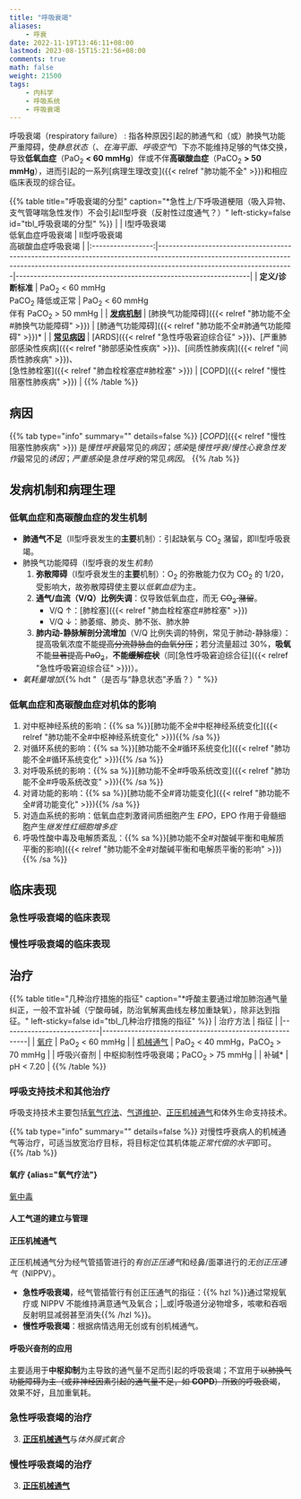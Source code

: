 ```yaml
---
title: "呼吸衰竭"
aliases:
    - 呼衰
date: 2022-11-19T13:46:11+08:00
lastmod: 2023-08-15T15:21:56+08:00
comments: true
math: false
weight: 21500
tags:
    - 内科学
    - 呼吸系统
    - 呼吸衰竭
---
```


呼吸衰竭（respiratory failure）
: 指各种原因引起的肺通气和（或）肺换气功能严重障碍，使*静息状态*（、*在海平面*、*呼吸空气*）下亦不能维持足够的气体交换，导致**低氧血症**（PaO<sub>2</sub> **\< 60 mmHg**）伴或不伴**高碳酸血症**（PaCO<sub>2</sub> **\> 50 mmHg**），进而引起的一系列[病理生理改变]({{< relref "肺功能不全" >}})和相应临床表现的综合征。

{{% table title="呼吸衰竭的分型" caption="\*急性上/下呼吸道梗阻（吸入异物、支气管哮喘急性发作）不会引起Ⅱ型呼衰（反射性过度通气？）" left-sticky=false id="tbl_呼吸衰竭的分型" %}}
|                   | Ⅰ型呼吸衰竭<br/>低氧血症呼吸衰竭                                                                                                                                                                | Ⅱ型呼吸衰竭<br/>高碳酸血症呼吸衰竭                              |
|:-----------------:|--------------------------------------------------------------------------------------------------------------------------------------------------------------------------------------------------|-----------------------------------------------------------------|
| **定义/诊断标准** | PaO<sub>2</sub> \< 60 mmHg<br/>PaCO<sub>2</sub> 降低或正常                                                                                                                                      | PaO<sub>2</sub> \< 60 mmHg<br/>伴有 PaCO<sub>2</sub> \> 50 mmHg |
|    [**发病机制**](#低氧血症和高碳酸血症的发生机制)   | [肺换气功能障碍]({{< relref "肺功能不全#肺换气功能障碍" >}})                                                                                                                                    | [肺通气功能障碍]({{< relref "肺功能不全#肺通气功能障碍" >}})\*    |
|    [**常见病因**](#病因)   | [ARDS]({{< relref "急性呼吸窘迫综合征" >}})、[严重肺部感染性疾病]({{< relref "肺部感染性疾病" >}})、[间质性肺疾病]({{< relref "间质性肺疾病" >}})、<br/>[急性肺栓塞]({{< relref "肺血栓栓塞症#肺栓塞" >}}) | [COPD]({{< relref "慢性阻塞性肺疾病" >}})                       |
{{% /table %}}

<!--more-->

## 病因

{{% tab type="info" summary="" details=false %}}
[*COPD*]({{< relref "慢性阻塞性肺疾病" >}}) 是*慢性呼衰*最常见的*病因*；*感染*是*慢性呼衰/慢性心衰急性发作*最常见的*诱因*；*严重感染*是*急性呼衰*的常见*病因*。
{{% /tab %}}

## 发病机制和病理生理

### 低氧血症和高碳酸血症的发生机制

- **肺通气不足**（Ⅱ型呼衰发生的**主要**机制）：引起缺氧与 CO<sub>2</sub> 潴留，即Ⅱ型呼吸衰竭。
- 肺换气功能障碍（Ⅰ型呼衰的发生*机制*）
    1. **弥散障碍**（Ⅰ型呼衰发生的**主要**机制）：O<sub>2</sub> 的弥散能力仅为 CO<sub>2</sub> 的 1/20，受影响大，故弥散障碍使主要以*低氧血症*为主。
    2. **通气/血流（V/Q）比例失调**：仅导致低氧血症，而无 ~~CO<sub>2</sub> 潴留~~。
        - V/Q ↑：[肺栓塞]({{< relref "肺血栓栓塞症#肺栓塞" >}})
        - V/Q ↓：肺萎缩、肺炎、肺不张、肺水肿
    3. **肺内动-静脉解剖分流增加**（V/Q 比例失调的特例，常见于肺动-静脉瘘）：提高吸氧浓度不能~~提高分流静脉血的血氧分压~~；若分流量超过 30%，**吸氧**不能~~显著提高 PaO<sub>2</sub>~~，**不能~~缓解症状~~**（同[急性呼吸窘迫综合征]({{< relref "急性呼吸窘迫综合征" >}})）。
- *氧耗量增加*{{% hdt "（是否与“静息状态”矛盾？）" %}}

### 低氧血症和高碳酸血症对机体的影响

1. 对中枢神经系统的影响：{{% sa %}}[肺功能不全#中枢神经系统变化]({{< relref "肺功能不全#中枢神经系统变化" >}}){{% /sa %}}
2. 对循环系统的影响：{{% sa %}}[肺功能不全#循环系统变化]({{< relref "肺功能不全#循环系统变化" >}}){{% /sa %}}
3. 对呼吸系统的影响：{{% sa %}}[肺功能不全#呼吸系统改变]({{< relref "肺功能不全#呼吸系统改变" >}}){{% /sa %}}
4. 对肾功能的影响：{{% sa %}}[肺功能不全#肾功能变化]({{< relref "肺功能不全#肾功能变化" >}}){{% /sa %}}
5. 对造血系统的影响：低氧血症刺激肾间质细胞产生 *EPO*，EPO 作用于骨髓细胞产生*继发性红细胞增多症*
6. 呼吸性酸中毒及电解质紊乱：{{% sa %}}[肺功能不全#对酸碱平衡和电解质平衡的影响]({{< relref "肺功能不全#对酸碱平衡和电解质平衡的影响" >}}){{% /sa %}}

## 临床表现

### 急性呼吸衰竭的临床表现

### 慢性呼吸衰竭的临床表现

## 治疗

{{% table title="几种治疗措施的指征" caption="\*呼酸主要通过增加肺泡通气量纠正，一般不宜补碱（宁酸毋碱，防治氧解离曲线左移加重缺氧），除非达到指征。" left-sticky=false id="tbl_几种治疗措施的指征" %}}
| 治疗方法                  | 指征                                                    |
|---------------------------|---------------------------------------------------------|
| [氧疗](#氧疗)             | PaO<sub>2</sub> \< 60 mmHg                              |
| [机械通气](#正压机械通气) | PaO<sub>2</sub> \< 40 mmHg，PaCO<sub>2</sub> \> 70 mmHg |
| 呼吸兴奋剂                | 中枢抑制性呼吸衰竭；PaCO<sub>2</sub> \> 75 mmHg                             |
| 补碱\*                      | pH \< 7.20                                              |
{{% /table %}}

### 呼吸支持技术和其他治疗

呼吸支持技术主要包括[氧气疗法](#氧疗)、[气道维护](#人工气道的建立与管理)、[正压机械通气](#正压机械通气)和体外生命支持技术。

{{% tab type="info" summary="" details=false %}}
对慢性呼衰病人的机械通气等治疗，可适当放宽治疗目标，将目标定位其机体能*正常代偿的水平*即可。
{{% /tab %}}

#### 氧疗 {alias="氧气疗法"}

[氧中毒](https://zh.wikipedia.org/wiki/%E6%B0%A7%E6%B0%94%E4%B8%AD%E6%AF%92)

#### 人工气道的建立与管理

#### 正压机械通气

正压机械通气分为经气管插管进行的*有创正压通气*和经鼻/面罩进行的*无创正压通气*（NIPPV）。

- **急性呼吸衰竭**，经气管插管行有创正压通气的指征：{{% hzl %}}通过常规氧疗或 NIPPV 不能维持满意通气及氧合；|_或|呼吸道分泌物增多，咳嗽和吞咽反射明显减弱甚至消失{{% /hzl %}}。
- **慢性呼吸衰竭**：根据病情选用无创或有创机械通气。

#### 呼吸兴奋剂的应用

主要适用于**中枢抑制**为主导致的通气量不足而引起的呼吸衰竭；不宜用于~~以肺换气功能障碍为主（或非神经因素引起的通气量不足，如 **COPD**）所致的呼吸衰竭~~，效果不好，且加重氧耗。

####

### 急性呼吸衰竭的治疗

3. [**正压机械通气**](#正压机械通气)与*体外膜式氧合*

### 慢性呼吸衰竭的治疗

3. [**正压机械通气**](#正压机械通气)
